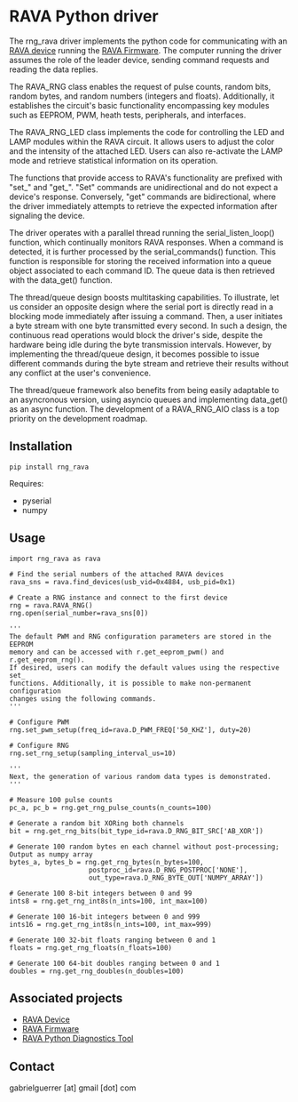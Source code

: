 # RAVA Python driver

The rng_rava driver implements the python code for communicating with an 
[RAVA device](https://github.com/gabrielguerrer/rng_rava) running the 
[RAVA Firmware](https://github.com/gabrielguerrer/rng_rava_firmware). 
The computer running the driver assumes the role of the leader device, sending 
command requests and reading the data replies.

The RAVA_RNG class enables the request of pulse counts, random bits, random 
bytes, and random numbers (integers and floats). Additionally, it establishes 
the circuit's basic functionality encompassing key modules such as EEPROM, PWM, 
heath tests, peripherals, and interfaces.

The RAVA_RNG_LED class implements the code for controlling the LED and LAMP 
modules within the RAVA circuit. It allows users to adjust the color and the 
intensity of the attached LED. Users can also re-activate the LAMP mode and 
retrieve statistical information on its operation.

The functions that provide access to RAVA's functionality are prefixed with 
"set_" and "get_". "Set" commands are unidirectional and do not expect a device's
response. Conversely, "get" commands are bidirectional, where the driver 
immediately attempts to retrieve the expected information after signaling the 
device.

The driver operates with a parallel thread running the serial_listen_loop() 
function, which continually monitors RAVA responses. When a command is detected, 
it is further processed by the serial_commands() function. This function is 
responsible for storing the received information into a queue object associated 
to each command ID. The queue data is then retrieved with the data_get() 
function. 

The thread/queue design boosts multitasking capabilities. To illustrate, let us 
consider an opposite design where the serial port is directly read in a blocking 
mode immediately after issuing a command. Then, a user initiates a byte stream 
with one byte transmitted every second. In such a design, the continuous read 
operations would block the driver's side, despite the hardware being idle during 
the byte transmission intervals. However, by implementing the thread/queue 
design, it becomes possible to issue different commands during the byte stream 
and retrieve their results without any conflict at the user's convenience. 

The thread/queue framework also benefits from being easily adaptable to an 
asyncronous version, using asyncio queues and implementing data_get() as an 
async function. The development of a RAVA_RNG_AIO class is a top priority on 
the development roadmap.

## Installation

```
pip install rng_rava
```

Requires:
 * pyserial
 * numpy

## Usage
```
import rng_rava as rava

# Find the serial numbers of the attached RAVA devices
rava_sns = rava.find_devices(usb_vid=0x4884, usb_pid=0x1)

# Create a RNG instance and connect to the first device
rng = rava.RAVA_RNG()
rng.open(serial_number=rava_sns[0])

'''
The default PWM and RNG configuration parameters are stored in the EEPROM
memory and can be accessed with r.get_eeprom_pwm() and r.get_eeprom_rng().
If desired, users can modify the default values using the respective set_
functions. Additionally, it is possible to make non-permanent configuration
changes using the following commands.
'''

# Configure PWM
rng.set_pwm_setup(freq_id=rava.D_PWM_FREQ['50_KHZ'], duty=20)

# Configure RNG
rng.set_rng_setup(sampling_interval_us=10)

'''
Next, the generation of various random data types is demonstrated.
'''

# Measure 100 pulse counts
pc_a, pc_b = rng.get_rng_pulse_counts(n_counts=100)

# Generate a random bit XORing both channels
bit = rng.get_rng_bits(bit_type_id=rava.D_RNG_BIT_SRC['AB_XOR'])

# Generate 100 random bytes en each channel without post-processing; Output as numpy array
bytes_a, bytes_b = rng.get_rng_bytes(n_bytes=100,  
                    postproc_id=rava.D_RNG_POSTPROC['NONE'],  
                    out_type=rava.D_RNG_BYTE_OUT['NUMPY_ARRAY'])

# Generate 100 8-bit integers between 0 and 99
ints8 = rng.get_rng_int8s(n_ints=100, int_max=100)

# Generate 100 16-bit integers between 0 and 999
ints16 = rng.get_rng_int8s(n_ints=100, int_max=999)

# Generate 100 32-bit floats ranging between 0 and 1
floats = rng.get_rng_floats(n_floats=100)

# Generate 100 64-bit doubles ranging between 0 and 1
doubles = rng.get_rng_doubles(n_doubles=100)
```

## Associated projects

- [RAVA Device](https://github.com/gabrielguerrer/rng_rava)
- [RAVA Firmware](https://github.com/gabrielguerrer/rng_rava_firmware)
- [RAVA Python Diagnostics Tool](https://github.com/gabrielguerrer/rng_rava_diagnostics_py)

## Contact

gabrielguerrer [at] gmail [dot] com
